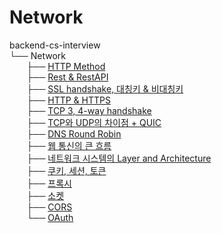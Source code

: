 # Network

backend-cs-interview<br/>
└── Network<br/>
&nbsp;&nbsp;&nbsp;&nbsp;&nbsp;&nbsp;&nbsp;├── [HTTP Method](HTTP%20Method.md)<br/>
&nbsp;&nbsp;&nbsp;&nbsp;&nbsp;&nbsp;&nbsp;├── [Rest & RestAPI](Rest%20%26%20RestAPI.md)<br/>
&nbsp;&nbsp;&nbsp;&nbsp;&nbsp;&nbsp;&nbsp;├── [SSL handshake, 대칭키 & 비대칭키](SSL%20handshake.md)<br/>
&nbsp;&nbsp;&nbsp;&nbsp;&nbsp;&nbsp;&nbsp;├── [HTTP & HTTPS](HTTP%20&%20HTTPS.md)<br/>
&nbsp;&nbsp;&nbsp;&nbsp;&nbsp;&nbsp;&nbsp;├── [TCP 3, 4-way handshake](TCP%203,%204-way%20handshake.md)<br/>
&nbsp;&nbsp;&nbsp;&nbsp;&nbsp;&nbsp;&nbsp;├── [TCP와 UDP의 차이점 + QUIC](TCP와%20UDP의%20차이점%20+%20QUIC.md)<br/>
&nbsp;&nbsp;&nbsp;&nbsp;&nbsp;&nbsp;&nbsp;├── [DNS Round Robin](DNS%20Round%20Robin.md)<br/>
&nbsp;&nbsp;&nbsp;&nbsp;&nbsp;&nbsp;&nbsp;├── [웹 통신의 큰 흐름](웹%20통신의%20큰%20흐름.md)<br/>
&nbsp;&nbsp;&nbsp;&nbsp;&nbsp;&nbsp;&nbsp;├── [네트워크 시스템의 Layer and Architecture](LayerAndArchitecture.md)<br/>
&nbsp;&nbsp;&nbsp;&nbsp;&nbsp;&nbsp;&nbsp;├── [쿠키, 세션, 토큰](쿠키,%20세션,%20토큰.md)<br/>
&nbsp;&nbsp;&nbsp;&nbsp;&nbsp;&nbsp;&nbsp;├── [프록시](%ED%94%84%EB%A1%9D%EC%8B%9C.md)<br/>
&nbsp;&nbsp;&nbsp;&nbsp;&nbsp;&nbsp;&nbsp;├── [소켓](%EC%86%8C%EC%BC%93.md)<br/>
&nbsp;&nbsp;&nbsp;&nbsp;&nbsp;&nbsp;&nbsp;├── [CORS](CORS.md)<br/>
&nbsp;&nbsp;&nbsp;&nbsp;&nbsp;&nbsp;&nbsp;└── [OAuth](OAuth.md)<br/>